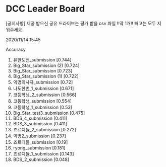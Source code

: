# DCC Leader Board
[공지사항] 제공 받으신 공유 드라이브는 평가 받을 csv 파일 !!딱 1개!! 빼고는 모두 지워주세요.

2020/11/14 15:45

Accuracy
1. 유한도전_submission [0.744]  
2. Big_Star_submission (2) [0.724]  
3. Big_Star_submission [0.723]  
4. Big_Star_submission (1) [0.722]  
5. 익명의사자_submission [0.72]  
6. 나도한번_1_submission [0.671]  
7. 코등학생_2_submission [0.566]  
8. 코등학생_submission [0.554]  
9. 코등학생_1_submission [0.53]  
10. Big_Star_test3_submission [0.475]  
11. BDS_4_submission [0.411]  
12. BDS_3_submission [0.411]  
13. 죠르디들_2_submission [0.272]  
14. 익명2_submission [0.237]  
15. 죠르디들_submission [0.19]  
16. ryong_submission [0.181]  
17. 죠르디들_1_submission [0.143]  
18. BDS_2_submission [0.048]  
